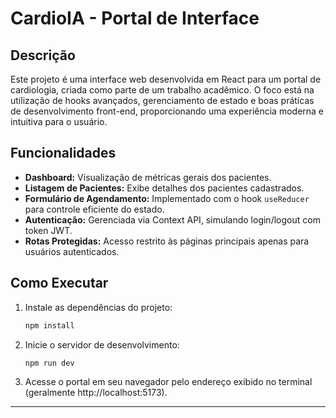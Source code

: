 
# CardioIA - Portal de Interface

## Descrição

Este projeto é uma interface web desenvolvida em React para um portal de cardiologia, criada como parte de um trabalho acadêmico. O foco está na utilização de hooks avançados, gerenciamento de estado e boas práticas de desenvolvimento front-end, proporcionando uma experiência moderna e intuitiva para o usuário.

## Funcionalidades

- **Dashboard:** Visualização de métricas gerais dos pacientes.
- **Listagem de Pacientes:** Exibe detalhes dos pacientes cadastrados.
- **Formulário de Agendamento:** Implementado com o hook `useReducer` para controle eficiente do estado.
- **Autenticação:** Gerenciada via Context API, simulando login/logout com token JWT.
- **Rotas Protegidas:** Acesso restrito às páginas principais apenas para usuários autenticados.

## Como Executar

1. Instale as dependências do projeto:

	```bash
	npm install
	```

2. Inicie o servidor de desenvolvimento:

	```bash
	npm run dev
	```

3. Acesse o portal em seu navegador pelo endereço exibido no terminal (geralmente http://localhost:5173).

---

